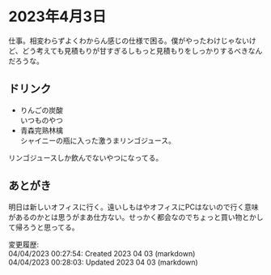 # 2023年4月3日

仕事。相変わらずよくわからん感じの仕様で困る。僕がやったわけじゃないけど、どう考えても見積もりが甘すぎるしもっと見積もりをしっかりするべきなんだろうな。

## ドリンク

- りんごの炭酸  
いつものやつ
- 青森完熟林檎  
シャイニーの瓶に入った激うまリンゴジュース。

リンゴジュースしか飲んでないやつになってる。

## あとがき

明日は新しいオフィスに行く。遠いしもはやオフィスにPCはないので行く意味があるのかとは思うがまあ仕方ない。せっかく都会なのでちょっと買い物とかして帰ろうと思ってる。

変更履歴:  
04/04/2023 00:27:54: Created 2023 04 03 (markdown)  
04/04/2023 00:28:03: Updated 2023 04 03 (markdown)  
